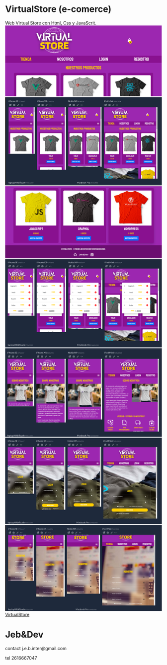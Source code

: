 # VirtualStore (e-comerce)
Web Virtual Store con Html, Css y JavaScrit.
![](image/virtualstore.png)
![](image/virtualstore2.png)
![](image/virtualstore3.png)
![](image/virtualstore5.png)
![](image/virtualstore6.png)
![](image/virtualstore7.png)
![](image/virtualstore8.png)
[VirtualStore](https://www.youtube.com/watch?v=0W4W4S9_Xu0)

<h1>Jeb&Dev</h1>
contact j.e.b.inter@gmail.com 

tel 2616667047
